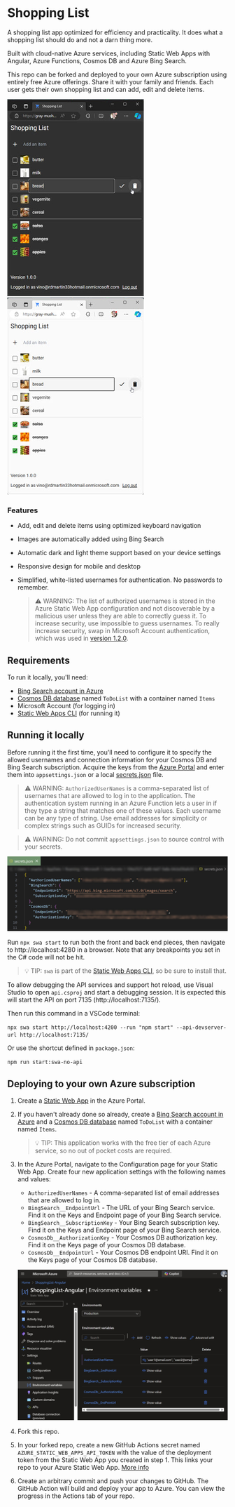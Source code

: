 # Shopping List

A shopping list app optimized for efficiency and practicality. It does what a shopping list should do and not a darn
thing more.

Built with cloud-native Azure services, including Static Web Apps with Angular, Azure Functions, Cosmos DB and Azure Bing Search.

This repo can be forked and deployed to your own Azure subscription using entirely free Azure offerings. Share it with
your family and friends. Each user gets their own shopping list and can add, edit and delete items.

![Shopping List main screen, dark theme](readme-images/sl-1.jpg)&nbsp;&nbsp;&nbsp;&nbsp;&nbsp;&nbsp;
![Shopping List main screen, light theme](readme-images/sl-light-1.jpg)

### Features

- Add, edit and delete items using optimized keyboard navigation
- Images are automatically added using Bing Search
- Automatic dark and light theme support based on your device settings
- Responsive design for mobile and desktop
- Simplified, white-listed usernames for authentication. No passwords to remember.

  > ⚠️ WARNING: The list of authorized usernames is stored in the Azure Static Web App configuration and not discoverable
  > by a malicious user unless they are able to correctly guess it. To increase security, use impossible to guess usernames.
  > To really increase security, swap in Microsoft Account authentication, which was used in [version 1.2.0](https://github.com/rdogmartin/ShoppingList.Angular/releases/tag/v1.2.0).

## Requirements

To run it locally, you'll need:

- [Bing Search account in Azure](https://www.microsoft.com/en-us/bing/apis/bing-web-search-api)
- [Cosmos DB database](https://learn.microsoft.com/en-us/azure/cosmos-db/nosql/quickstart-portal)
  named `ToDoList` with a container named `Items`
- Microsoft Account (for logging in)
- [Static Web Apps CLI](https://azure.github.io/static-web-apps-cli/) (for running it)

## Running it locally

Before running it the first time, you'll need to configure it to specify the allowed usernames and connection information for your Cosmos DB and Bing Search subscription.
Acquire the keys from the [Azure Portal](https://portal.azure.com/) and enter them into `appsettings.json` or a local
[secrets.json](https://learn.microsoft.com/en-us/aspnet/core/security/app-secrets) file.

> ⚠️ WARNING: `AuthorizedUserNames` is a comma-separated list of usernames that are allowed to log in to the application. The authentication system running in an Azure Function lets a user in if they type a string that matches one of these values. Each username can be any type of string. Use email addresses for simplicity or complex strings such as GUIDs for increased security.

> ⚠️ WARNING: Do not commit `appsettings.json` to source control with your secrets.

![Screenshot of appsettings.json](readme-images/sl-app-settings.jpg)

Run `npx swa start` to run both the front and back end pieces, then navigate to http://localhost:4280 in a browser. Note that
any breakpoints you set in the C# code will not be hit.

> 💡 TIP: `swa` is part of the [Static Web Apps CLI](https://azure.github.io/static-web-apps-cli/), so be sure to install that.

To allow debugging the API services and support hot reload, use Visual Studio to open `api.csproj` and start a debugging session. It is expected this will start the API on port 7135 (http://localhost:7135/).

Then run this command in a VSCode terminal:

`npx swa start http://localhost:4200 --run "npm start" --api-devserver-url http://localhost:7135/`

Or use the shortcut defined in `package.json`:

`npm run start:swa-no-api`

## Deploying to your own Azure subscription

1. Create a [Static Web App](https://learn.microsoft.com/en-us/azure/static-web-apps/overview) in the Azure Portal.
1. If you haven't already done so already, create a
   [Bing Search account in Azure](https://www.microsoft.com/en-us/bing/apis/bing-web-search-api) and a
   [Cosmos DB database](https://learn.microsoft.com/en-us/azure/cosmos-db/nosql/quickstart-portal)
   named `ToDoList` with a container named `Items`.

   > 💡 TIP: This application works with the free tier of each Azure service, so no out of pocket costs are required.

1. In the Azure Portal, navigate to the Configuration page for your Static Web App. Create four new application settings
   with the following names and values:

   - `AuthorizedUserNames` - A comma-separated list of email addresses that are allowed to log in.
   - `BingSearch__EndpointUrl` - The URL of your Bing Search service. Find it on the Keys and Endpoint page of your Bing Search
     service.
   - `BingSearch__SubscriptionKey` - Your Bing Search subscription key. Find it on the Keys and Endpoint page of your Bing
     Search service.
   - `CosmosDb__AuthorizationKey` - Your Cosmos DB authorization key. Find it on the Keys page of your Cosmos DB database.
   - `CosmosDb__EndpointUrl` - Your Cosmos DB endpoint URI. Find it on the Keys page of your Cosmos DB database.

   ![Azure Static Web App configuration](readme-images/sl-azure-config.jpg)

1. Fork this repo.
1. In your forked repo, create a new GitHub Actions secret named `AZURE_STATIC_WEB_APPS_API_TOKEN` with the value
   of the deployment token from the Static Web App you created in step 1. This links your repo to your Azure Static Web App.
   [More info](https://learn.microsoft.com/en-us/azure/static-web-apps/deployment-token-management)

1. Create an arbitrary commit and push your changes to GitHub. The GitHub Action will build and deploy your app to Azure.
   You can view the progress in the Actions tab of your repo.
